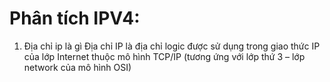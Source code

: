  # Phân tích IPV4:
 1. Địa chỉ ip là gì
 Địa chỉ IP là địa chỉ logic được sử dụng trong giao thức IP của lớp Internet thuộc mô hình TCP/IP (tương ứng với lớp thứ 3 – lớp network của mô hình OSI)
